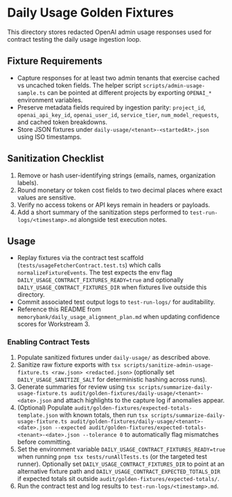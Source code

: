 # Daily Usage Golden Fixtures

This directory stores redacted OpenAI admin usage responses used for contract testing the daily usage ingestion loop.

## Fixture Requirements
- Capture responses for at least two admin tenants that exercise cached vs uncached token fields. The helper script `scripts/admin-usage-sample.ts` can be pointed at different projects by exporting `OPENAI_*` environment variables.
- Preserve metadata fields required by ingestion parity: `project_id`, `openai_api_key_id`, `openai_user_id`, `service_tier`, `num_model_requests`, and cached token breakdowns.
- Store JSON fixtures under `daily-usage/<tenant>-<startedAt>.json` using ISO timestamps.

## Sanitization Checklist
1. Remove or hash user-identifying strings (emails, names, organization labels).
2. Round monetary or token cost fields to two decimal places where exact values are sensitive.
3. Verify no access tokens or API keys remain in headers or payloads.
4. Add a short summary of the sanitization steps performed to `test-run-logs/<timestamp>.md` alongside test execution notes.

## Usage
- Replay fixtures via the contract test scaffold (`tests/usageFetcherContract.test.ts`) which calls `normalizeFixtureEvents`. The test expects the env flag `DAILY_USAGE_CONTRACT_FIXTURES_READY=true` and optionally `DAILY_USAGE_CONTRACT_FIXTURES_DIR` when fixtures live outside this directory.
- Commit associated test output logs to `test-run-logs/` for auditability.
- Reference this README from `memorybank/daily_usage_alignment_plan.md` when updating confidence scores for Workstream 3.

### Enabling Contract Tests
1. Populate sanitized fixtures under `daily-usage/` as described above.
2. Sanitize raw fixture exports with `tsx scripts/sanitize-admin-usage-fixture.ts <raw.json> <redacted.json>` (optionally set `DAILY_USAGE_SANITIZE_SALT` for deterministic hashing across runs).
3. Generate summaries for review using `tsx scripts/summarize-daily-usage-fixture.ts audit/golden-fixtures/daily-usage/<tenant>-<date>.json` and attach highlights to the capture log if anomalies appear.
4. (Optional) Populate `audit/golden-fixtures/expected-totals-template.json` with known totals, then run `tsx scripts/summarize-daily-usage-fixture.ts audit/golden-fixtures/daily-usage/<tenant>-<date>.json --expected audit/golden-fixtures/expected-totals-<tenant>-<date>.json --tolerance 0` to automatically flag mismatches before committing.
5. Set the environment variable `DAILY_USAGE_CONTRACT_FIXTURES_READY=true` when running `pnpm tsx tests/runAllTests.ts` (or the targeted test runner). Optionally set `DAILY_USAGE_CONTRACT_FIXTURES_DIR` to point at an alternative fixture path and `DAILY_USAGE_CONTRACT_EXPECTED_TOTALS_DIR` if expected totals sit outside `audit/golden-fixtures/expected-totals/`.
6. Run the contract test and log results to `test-run-logs/<timestamp>.md`.
